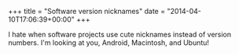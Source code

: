 +++
title = "Software version nicknames"
date = "2014-04-10T17:06:39+00:00"
+++

I hate when software projects use cute nicknames instead of version numbers. I'm looking at you, Android, Macintosh, and Ubuntu!
			